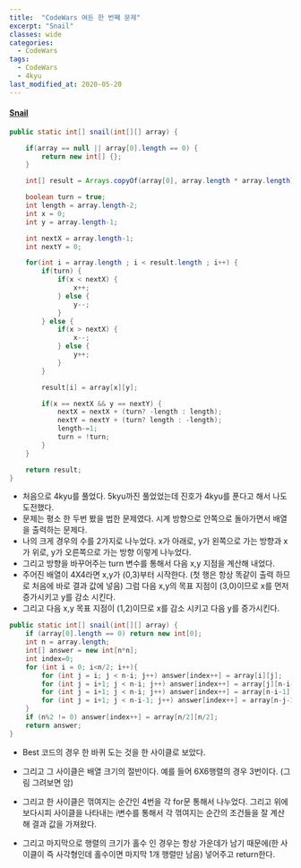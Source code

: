 ```yaml
---
title:  "CodeWars 여든 한 번째 문제"
excerpt: "Snail"
classes: wide
categories:
  - CodeWars
tags:
  - CodeWars
  - 4kyu
last_modified_at: 2020-05-20
---
```


#### [Snail](https://www.codewars.com/kata/521c2db8ddc89b9b7a0000c1)

```java
public static int[] snail(int[][] array) {

    if(array == null || array[0].length == 0) {
        return new int[] {};
    }

    int[] result = Arrays.copyOf(array[0], array.length * array.length);

    boolean turn = true;
    int length = array.length-2; 
    int x = 0;
    int y = array.length-1;

    int nextX = array.length-1;
    int nextY = 0;

    for(int i = array.length ; i < result.length ; i++) {
        if(turn) {
            if(x < nextX) {
                x++;
            } else {
                y--;
            }
        } else {
            if(x > nextX) {
                x--;
            } else {
                y++;
            }
        }

        result[i] = array[x][y];

        if(x == nextX && y == nextY) {
            nextX = nextX + (turn? -length : length);
            nextY = nextY + (turn? length : -length);
            length-=1;
            turn = !turn;
        }
    }

    return result;
}
```

* 처음으로 4kyu를 풀었다. 5kyu까진 풀었었는데 진호가 4kyu를 푼다고 해서 나도 도전했다.
* 문제는 평소 한 두번 봤을 법한 문제였다. 시계 방향으로 안쪽으로 돌아가면서 배열을 출력하는 문제다.
* 나의 크게 경우의 수를 2가지로 나누었다. x가 아래로, y가 왼쪽으로 가는 방향과 x가 위로, y가 오른쪽으로 가는 방향 이렇게 나누었다.
* 그리고 방향을 바꾸어주는 turn 변수를 통해서 다음 x,y 지점을 계산해 내었다.
* 주어진 배열이 4X4라면 x,y가 (0,3)부터 시작한다. (첫 행은 항상 똑같이 출력 하므로 처음에 바로 결과 값에 넣음) 그럼 다음 x,y의 목표 지점이 (3,0)이므로 x를 먼저 증가시키고 y를 감소 시킨다.
* 그리고 다음 x,y 목표 지점이 (1,2)이므로 x를 감소 시키고 다음 y를 증가시킨다.



```java
public static int[] snail(int[][] array) {
    if (array[0].length == 0) return new int[0];
    int n = array.length;
    int[] answer = new int[n*n];
    int index=0;
    for (int i = 0; i<n/2; i++){
        for (int j = i; j < n-i; j++) answer[index++] = array[i][j];
        for (int j = i+1; j < n-i; j++) answer[index++] = array[j][n-i-1];
        for (int j = i+1; j < n-i; j++) answer[index++] = array[n-i-1][n-j-1];
        for (int j = i+1; j < n-i-1; j++) answer[index++] = array[n-j-1][i];
    }
    if (n%2 != 0) answer[index++] = array[n/2][n/2];
    return answer;
} 
```

* Best 코드의 경우 한 바퀴 도는 것을 한 사이클로 보았다. 

* 그리고 그 사이클은 배열 크기의 절반이다. 예를 들어 6X6행렬의 경우 3번이다. (그림 그려보면 암)

* 그리고 한 사이클은 꺾여지는 순간인 4번을 각 for문 통해서 나누었다. 그리고 위에 보다시피 사이클을 나타내는 i변수를 통해서 각 꺾여지는 순간의 조건들을 잘 계산해 결과 값을 가져왔다.

* 그리고 마지막으로 행렬의 크기가 홀수 인 경우는 항상 가운데가 남기 때문에(한 사이클이 즉 사각형인데 홀수이면 마지막 1개 행렬만 남음) 넣어주고 return한다.

  
